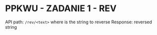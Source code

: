 # PPKWU - ZADANIE 1 - REV

API path: `/rev/<text>` where <text> is the string to reverse
Response: reversed string
